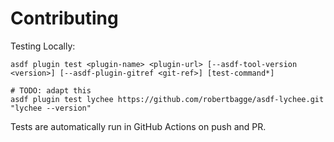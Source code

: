 # Contributing

Testing Locally:

```shell
asdf plugin test <plugin-name> <plugin-url> [--asdf-tool-version <version>] [--asdf-plugin-gitref <git-ref>] [test-command*]

# TODO: adapt this
asdf plugin test lychee https://github.com/robertbagge/asdf-lychee.git "lychee --version"
```

Tests are automatically run in GitHub Actions on push and PR.
